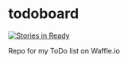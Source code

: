 todoboard
=========
[![Stories in Ready](https://badge.waffle.io/yacn/todoboard.png?label=ready)](http://waffle.io/yacn/todoboard)

Repo for my ToDo list on Waffle.io
